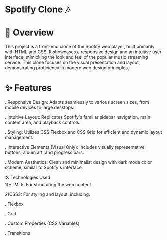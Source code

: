 # Spotify Clone 🎶
# 🚀 Overview
This project is a front-end clone of the Spotify web player, built primarily with HTML and CSS. It showcases a responsive design and an intuitive user interface, mimicking the look and feel of the popular music streaming service. This clone focuses on the visual presentation and layout, demonstrating proficiency in modern web design principles.

# ✨ Features
. Responsive Design: Adapts seamlessly to various screen sizes, from mobile devices to large desktops.

. Intuitive Layout: Replicates Spotify's familiar sidebar navigation, main content area, and playback controls.

. Styling: Utilizes CSS Flexbox and CSS Grid for efficient and dynamic layout management.

. Interactive Elements (Visual Only): Includes visually representative buttons, album art, and progress bars.

. Modern Aesthetics: Clean and minimalist design with dark mode color scheme, similar to Spotify's interface.

🛠️ Technologies Used <br>
1)HTML5: For structuring the web content.

2)CSS3: For styling and layout, including:

  . Flexbox

  . Grid

  . Custom Properties (CSS Variables)

  . Transitions
